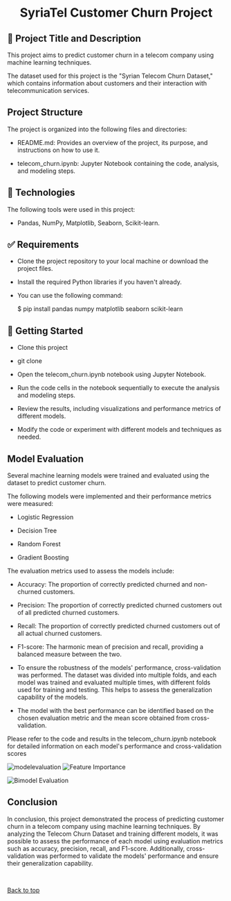 

<h1 align="center">SyriaTel Customer Churn Project</h1>


## :dart: Project Title and Description ##


This project aims to predict customer churn in a telecom company using machine learning techniques.

The dataset used for this project is the "Syrian Telecom Churn Dataset," which contains information about customers and their interaction with telecommunication services.

## Project Structure

The project is organized into the following files and directories:

- README.md: Provides an overview of the project, its purpose, and instructions on how to use it.

- telecom_churn.ipynb: Jupyter Notebook containing the code, analysis, and modeling steps.


## :rocket: Technologies ##

The following tools were used in this project:

- Pandas, NumPy, Matplotlib, Seaborn, Scikit-learn.

## :white_check_mark: Requirements ##

- Clone the project repository to your local machine or download the project files.

- Install the required Python libraries if you haven't already.
-  You can use the following command:

   $ pip install pandas numpy matplotlib seaborn scikit-learn


## :checkered_flag: Getting Started ##


- Clone this project 
- git clone <Repository url>
   
- Open the telecom_churn.ipynb notebook using Jupyter Notebook.

- Run the code cells in the notebook sequentially to execute the analysis and modeling steps.

- Review the results, including visualizations and performance metrics of different models.

- Modify the code or experiment with different models and techniques as needed.

## Model Evaluation

Several machine learning models were trained and evaluated using the dataset to predict customer churn.

The following models were implemented and their performance metrics were measured:

* Logistic Regression

* Decision Tree

* Random Forest

* Gradient Boosting

The evaluation metrics used to assess the models include:

* Accuracy: The proportion of correctly predicted churned and non-churned customers.

* Precision: The proportion of correctly predicted churned customers out of all predicted churned customers.

* Recall: The proportion of correctly predicted churned customers out of all actual churned customers.

* F1-score: The harmonic mean of precision and recall, providing a balanced measure between the two.

- To ensure the robustness of the models' performance, cross-validation was performed. The dataset was divided into multiple folds, and each model was trained and evaluated multiple times, with different folds used for training and testing. This helps to assess the generalization capability of the models.

- The model with the best performance can be identified based on the chosen evaluation metric and the mean score obtained from cross-validation.

Please refer to the code and results in the telecom_churn.ipynb notebook for detailed information on each model's performance and cross-validation scores
   

![modelevaluation](https://github.com/pauline-ndungu/Project/assets/125973188/e54de8ea-ecd6-4014-9cfa-8cb11fbdef7d)
![Feature Importance](https://github.com/pauline-ndungu/Project/assets/125973188/54e381fd-61f9-4bf5-8027-47570b637073)

![Bimodel Evaluation](https://github.com/pauline-ndungu/Project/assets/125973188/5d0ae8b3-a53b-458b-bb10-326214df3034)

## Conclusion

In conclusion, this project demonstrated the process of predicting customer churn in a telecom company using machine learning techniques. By analyzing the Telecom Churn Dataset and training different models, it was possible to assess the performance of each model using evaluation metrics such as accuracy, precision, recall, and F1-score. Additionally, cross-validation was performed to validate the models' performance and ensure their generalization capability.



&#xa0;

<a href="#top">Back to top</a>

